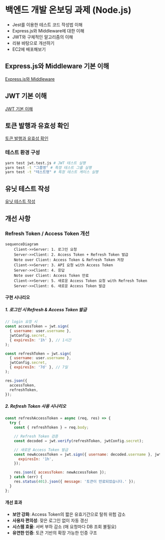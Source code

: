 # 백엔드 개발 온보딩 과제 (Node.js)

- Jest를 이용한 테스트 코드 작성법 이해
- Express.js와 Middleware에 대한 이해
- JWT와 구체적인 알고리즘의 이해
- 리뷰 바탕으로 개선하기
- EC2에 배포해보기

## Express.js와 Middleware 기본 이해

[Express.js와 Middleware](docs/express-middleware.md)

## JWT 기본 이해

[JWT 기본 이해](docs/jwt-basic.md)

## 토큰 발행과 유효성 확인

[토큰 발행과 유효성 확인](docs/token-validation.md)

### 테스트 환경 구성

```bash
yarn test jwt.test.js # JWT 테스트 실행
yarn test -t "그룹명" # 특정 테스트 그룹 실행
yarn test -t "테스트명" # 특정 테스트 케이스 실행
```

## 유닛 테스트 작성

[유닛 테스트 작성](docs/unit-test.md)

## 개선 사항

### Refresh Token / Access Token 개선

```mermaid
sequenceDiagram
    Client->>Server: 1. 로그인 요청
    Server->>Client: 2. Access Token + Refresh Token 발급
    Note over Client: Access Token & Refresh Token 저장
    Client->>Server: 3. API 요청 with Access Token
    Server->>Client: 4. 응답
    Note over Client: Access Token 만료
    Client->>Server: 5. 새로운 Access Token 요청 with Refresh Token
    Server->>Client: 6. 새로운 Access Token 발급
```

#### 구현 시나리오

##### 1. 로그인 시 Refresh & Access Token 발급

```javascript
// login 요청 시
const accessToken = jwt.sign(
  { username: user.username },
  jwtConfig.secret,
  { expiresIn: '1h' }, // 1시간
);

const refreshToken = jwt.sign(
  { username: user.username },
  jwtConfig.secret,
  { expiresIn: '7d' }, // 7일
);

res.json({
  accessToken,
  refreshToken,
});
```

##### 2. Refresh Token 사용 시나리오

```javascript
const refreshAccessToken = async (req, res) => {
  try {
    const { refreshToken } = req.body;

    // Refresh Token 검증
    const decoded = jwt.verify(refreshToken, jwtConfig.secret);

    // 새로운 Access Token 발급
    const newAccessToken = jwt.sign({ username: decoded.username }, jwtConfig.secret, {
      expiresIn: '1h',
    });

    res.json({ accessToken: newAccessToken });
  } catch (err) {
    res.status(401).json({ message: '토큰이 만료되었습니다.' });
  }
};
```

#### 개선 효과

- **보안 강화**: Access Token의 짧은 유효기간으로 탈취 위험 감소
- **사용자 편의성**: 잦은 로그인 없이 자동 갱신
- **시스템 효율**: 서버 부하 감소 (매 요청마다 DB 조회 불필요)
- **유연한 인증**: 토큰 기반의 확장 가능한 인증 구조
